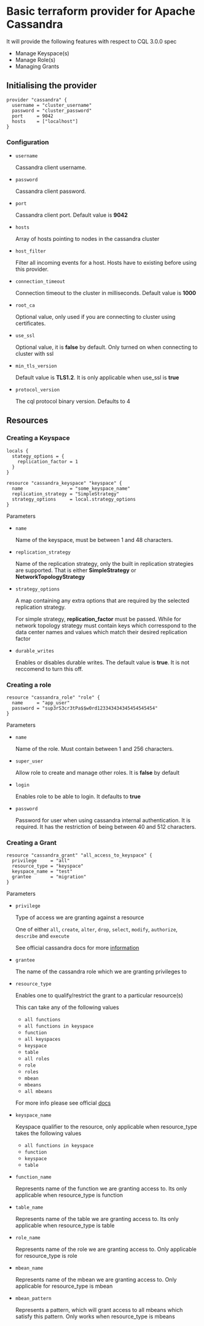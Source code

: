 # Basic terraform provider for Apache Cassandra

It will provide the following features with respect to CQL 3.0.0 spec
- Manage Keyspace(s)
- Manage Role(s)
- Managing Grants

## Initialising the provider

```hcl
provider "cassandra" {
  username = "cluster_username"
  password = "cluster_password"
  port     = 9042
  hosts    = ["localhost"]
}
```

### Configuration

- `username`
  
  Cassandra client username.

- `password`
  
  Cassandra client password.

- `port`

  Cassandra client port. Default value is __9042__

- `hosts`

  Array of hosts pointing to nodes in the cassandra cluster

- `host_filter`

  Filter all incoming events for a host. Hosts have to existing before using this provider.

- `connection_timeout`

  Connection timeout to the cluster in milliseconds. Default value is __1000__

- `root_ca`

  Optional value, only used if you are connecting to cluster using certificates.

- `use_ssl`

  Optional value, it is __false__ by default. Only turned on when connecting to cluster with ssl

- `min_tls_version`

  Default value is __TLS1.2__. It is only applicable when use_ssl is __true__

- `protocol_version`

  The cql protocol binary version. Defaults to 4

## Resources

### Creating a Keyspace

```hcl
locals {
  stategy_options = {
    replication_factor = 1
  }
}

resource "cassandra_keyspace" "keyspace" {
  name                 = "some_keyspace_name"
  replication_strategy = "SimpleStrategy"
  strategy_options     = local.strategy_options
}
```

Parameters

- `name`

  Name of the keyspace, must be between 1 and 48 characters.

- `replication_strategy`

  Name of the replication strategy, only the built in replication strategies are supported. That is either __SimpleStrategy__ or __NetworkTopologyStrategy__

- `strategy_options`

  A map containing any extra options that are required by the selected replication strategy.

  For simple strategy, **replication_factor** must be passed. While for network topology strategy must contain keys which corresspond to the data center names and values which match their desired replication factor

- `durable_writes`

  Enables or disables durable writes. The default value is __true__. It is not reccomend to turn this off.

### Creating a role

```hcl
resource "cassandra_role" "role" {
  name     = "app_user"
  password = "sup3rS3cr3tPa$$w0rd123343434345454545454"
}
```

Parameters

- `name`

  Name of the role. Must contain between 1 and 256 characters.

- `super_user`

  Allow role to create and manage other roles. It is __false__ by default

- `login`

  Enables role to be able to login. It defaults to __true__

- `password`

  Password for user when using cassandra internal authentication.
  It is required. It has the restriction of being between 40 and 512 characters.

### Creating a Grant

```hcl
resource "cassandra_grant" "all_access_to_keyspace" {
  privilege     = "all"
  resource_type = "keyspace"
  keyspace_name = "test"
  grantee       = "migration"
}
```

Parameters

- `privilege`

  Type of access we are granting against a resource

  One of either `all`, `create`, `alter`, `drop`, `select`, `modify`, `authorize`, `describe` and `execute`

  See official cassandra docs for more [information](https://docs.datastax.com/en/cql/3.3/cql/cql_reference/cqlGrant.html)

- `grantee`

  The name of the cassandra role which we are granting privileges to

- `resource_type`

  Enables one to qualify/restrict the grant to a particular resource(s)

  This can take any of the following values

    - `all functions`
    - `all functions in keyspace`
    - `function`
    - `all keyspaces`
    - `keyspace`
    - `table`
    - `all roles`
    - `role`
    - `roles`
    - `mbean`
    - `mbeans`
    - `all mbeans`

  For more info please see official [docs](https://docs.datastax.com/en/cql/3.3/cql/cql_reference/cqlGrant.html)

- `keyspace_name`

  Keyspace qualifier to the resource, only applicable when resource_type takes the following values

    - `all functions in keyspace`
    - `function`
    - `keyspace`
    - `table`

- `function_name`

  Represents name of the function we are granting access to. Its only applicable when resource_type is function

- `table_name`

  Represents name of the table we are granting access to. Its only applicable when resource_type is table

- `role_name`

  Represents name of the role we are granting access to. Only applicable for resource_type is role

- `mbean_name`

  Represents name of the mbean we are granting access to. Only applicable for resource_type is mbean

- `mbean_pattern`

  Represents a pattern, which will grant access to all mbeans which satisfy this pattern. Only works when resource_type is mbeans

